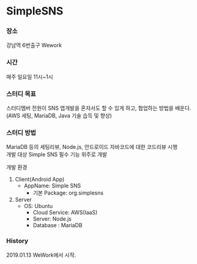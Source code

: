 # SimpleSNS

### 장소 ###

강남역 6번출구 Wework	

### 시간 ###

매주 일요일 11시~1시

### 스터디 목표 ###

스터디멤버 전원이 SNS 앱개발을 혼자서도 할 수 있게 하고, 협업하는 방법을 배운다.	
(AWS 세팅, MariaDB, Java 기술 습득 및 향상)	

### 스터디 방법 ###

MariaDB 등의 세팅리뷰, Node.js, 안드로이드 자바코드에 대한 코드리뷰 시행			
개발 대상	Simple SNS	필수 기능 위주로 개발
		
개발 환경
1. Client(Android App)
    - AppName: Simple SNS
		- 기본 Package: org.simplesns
2. Server
    - OS: Ubuntu
		- Cloud Service: AWS(IaaS)
		- Server: Node.js
		- Database : MariaDB 
    
### History ###
    
2019.01.13 WeWork에서 시작.
